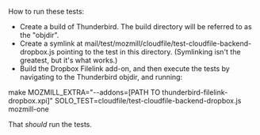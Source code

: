 How to run these tests:

* Create a build of Thunderbird. The build directory will be referred to as the "objdir".
* Create a symlink at mail/test/mozmill/cloudfile/test-cloudfile-backend-dropbox.js pointing to the test in this directory. (Symlinking isn't the greatest, but it's what works.)
* Build the Dropbox Filelink add-on, and then execute the tests by navigating to the Thunderbird objdir, and running:

make MOZMILL_EXTRA="--addons=[PATH TO thunderbird-filelink-dropbox.xpi]" SOLO_TEST=cloudfile/test-cloudfile-backend-dropbox.js mozmill-one

That *should* run the tests.
